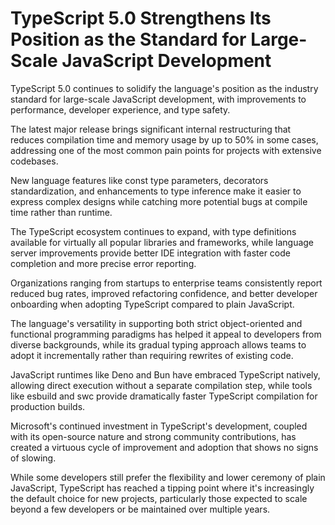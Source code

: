 # TypeScript 5.0 Strengthens Its Position as the Standard for Large-Scale JavaScript Development

TypeScript 5.0 continues to solidify the language's position as the industry standard for large-scale JavaScript development, with improvements to performance, developer experience, and type safety.

The latest major release brings significant internal restructuring that reduces compilation time and memory usage by up to 50% in some cases, addressing one of the most common pain points for projects with extensive codebases.

New language features like const type parameters, decorators standardization, and enhancements to type inference make it easier to express complex designs while catching more potential bugs at compile time rather than runtime.

The TypeScript ecosystem continues to expand, with type definitions available for virtually all popular libraries and frameworks, while language server improvements provide better IDE integration with faster code completion and more precise error reporting.

Organizations ranging from startups to enterprise teams consistently report reduced bug rates, improved refactoring confidence, and better developer onboarding when adopting TypeScript compared to plain JavaScript.

The language's versatility in supporting both strict object-oriented and functional programming paradigms has helped it appeal to developers from diverse backgrounds, while its gradual typing approach allows teams to adopt it incrementally rather than requiring rewrites of existing code.

JavaScript runtimes like Deno and Bun have embraced TypeScript natively, allowing direct execution without a separate compilation step, while tools like esbuild and swc provide dramatically faster TypeScript compilation for production builds.

Microsoft's continued investment in TypeScript's development, coupled with its open-source nature and strong community contributions, has created a virtuous cycle of improvement and adoption that shows no signs of slowing.

While some developers still prefer the flexibility and lower ceremony of plain JavaScript, TypeScript has reached a tipping point where it's increasingly the default choice for new projects, particularly those expected to scale beyond a few developers or be maintained over multiple years.